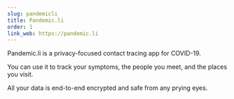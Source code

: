 ```yaml
---
slug: pandemicli
title: Pandemic.li
order: 1
link_web: https://pandemic.li
---
```


Pandemic.li is a privacy-focused contact tracing app for COVID-19.

You can use it to track your symptoms, the people you meet, and the places you visit.

All your data is end-to-end encrypted and safe from any prying eyes.
